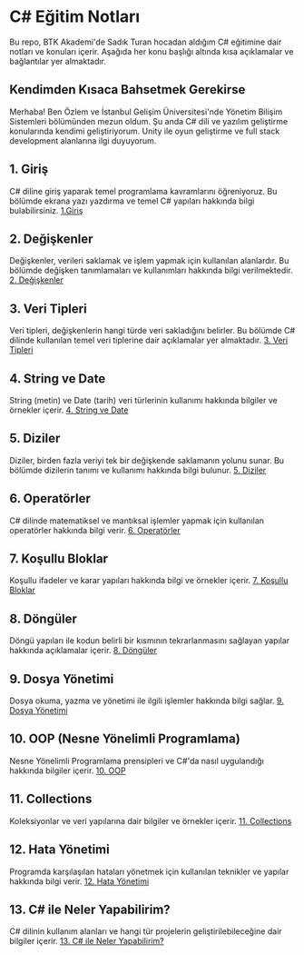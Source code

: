 # C# Eğitim Notları

Bu repo, BTK Akademi'de Sadık Turan hocadan aldığım C# eğitimine dair notları ve konuları içerir. Aşağıda her konu başlığı altında kısa açıklamalar ve bağlantılar yer almaktadır.

## Kendimden Kısaca Bahsetmek Gerekirse

Merhaba! Ben Özlem ve İstanbul Gelişim Üniversitesi'nde Yönetim Bilişim Sistemleri bölümünden mezun oldum. Şu anda C# dili ve yazılım geliştirme konularında kendimi geliştiriyorum. Unity ile oyun geliştirme ve full stack development alanlarına ilgi duyuyorum. 

## 1. Giriş
C# diline giriş yaparak temel programlama kavramlarını öğreniyoruz. Bu bölümde ekrana yazı yazdırma ve temel C# yapıları hakkında bilgi bulabilirsiniz.
[1.Giriş](https://github.com/ozlemars/btkAkademi-CSharp/blob/main/Giris)

## 2. Değişkenler
Değişkenler, verileri saklamak ve işlem yapmak için kullanılan alanlardır. Bu bölümde değişken tanımlamaları ve kullanımları hakkında bilgi verilmektedir.
[2. Değişkenler](https://github.com/ozlemars/btkAkademi-CSharp/tree/main/Degi%C5%9Fkenler)

## 3. Veri Tipleri
Veri tipleri, değişkenlerin hangi türde veri sakladığını belirler. Bu bölümde C# dilinde kullanılan temel veri tiplerine dair açıklamalar yer almaktadır.
[3. Veri Tipleri](https://github.com/ozlemars/btkAkademi-CSharp/tree/main/VeriTipleri)

## 4. String ve Date
String (metin) ve Date (tarih) veri türlerinin kullanımı hakkında bilgiler ve örnekler içerir.
[4. String ve Date](./StringVeDate.md)

## 5. Diziler
Diziler, birden fazla veriyi tek bir değişkende saklamanın yolunu sunar. Bu bölümde dizilerin tanımı ve kullanımı hakkında bilgi bulunur.
[5. Diziler](./Diziler.md)

## 6. Operatörler
C# dilinde matematiksel ve mantıksal işlemler yapmak için kullanılan operatörler hakkında bilgi verir.
[6. Operatörler](./Operatorler.md)

## 7. Koşullu Bloklar
Koşullu ifadeler ve karar yapıları hakkında bilgi ve örnekler içerir.
[7. Koşullu Bloklar](./KosulluBloklar.md)

## 8. Döngüler
Döngü yapıları ile kodun belirli bir kısmının tekrarlanmasını sağlayan yapılar hakkında açıklamalar içerir.
[8. Döngüler](./Donguler.md)

## 9. Dosya Yönetimi
Dosya okuma, yazma ve yönetimi ile ilgili işlemler hakkında bilgi sağlar.
[9. Dosya Yönetimi](./DosyaYonetimi.md)

## 10. OOP (Nesne Yönelimli Programlama)
Nesne Yönelimli Programlama prensipleri ve C#'da nasıl uygulandığı hakkında bilgiler içerir.
[10. OOP](./OOP.md)

## 11. Collections
Koleksiyonlar ve veri yapılarına dair bilgiler ve örnekler içerir.
[11. Collections](./Collections.md)

## 12. Hata Yönetimi
Programda karşılaşılan hataları yönetmek için kullanılan teknikler ve yapılar hakkında bilgi verir.
[12. Hata Yönetimi](./HataYonetimi.md)

## 13. C# ile Neler Yapabilirim?
C# dilinin kullanım alanları ve hangi tür projelerin geliştirilebileceğine dair bilgiler içerir.
[13. C# ile Neler Yapabilirim?](./CSharpNelerYapabilirim.md)
